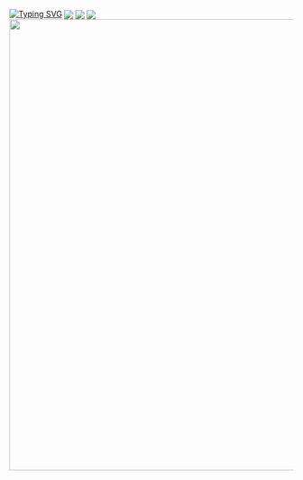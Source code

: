 </p>
<a href="https://git.io/typing-svg"><img src="https://readme-typing-svg.demolab.com?font=Fira+Code&letterSpacing=%E6%AD%A3%E5%B8%B8%E7%9A%84&pause=1000&color=000000&vCenter=true&repeat=false&width=435&lines=%E6%AC%A2%E8%BF%8E%E6%9D%A5%E5%88%B0%E6%88%91%E7%9A%84Github%E4%B8%AA%E4%BA%BA%E4%B8%BB%E9%A1%B5%F0%9F%8E%89%F0%9F%8E%89%F0%9F%8E%89" alt="Typing SVG" /></a>
<img align="center" src="https://skillicons.dev/icons?i=py,electron,js,html,css&theme=light" />
<img   align="center" src="https://github-readme-stats.vercel.app/api/top-langs/?username=AstraSolis&locale=cn&line_height=33&theme=&langs_count=20&layout=compact&card_width=467"/>
<img   align="center" src="https://github-readme-stats.vercel.app/api?username=AstraSolis&locale=cn&line_height=33&show_icons=true&hide=&theme=&rank_icon=default"/>
<img width="800" src="https://github-readme-activity-graph.vercel.app/graph?username=AstraSolis&theme=github-compact&hide_border=true&area=true" />
</p>
